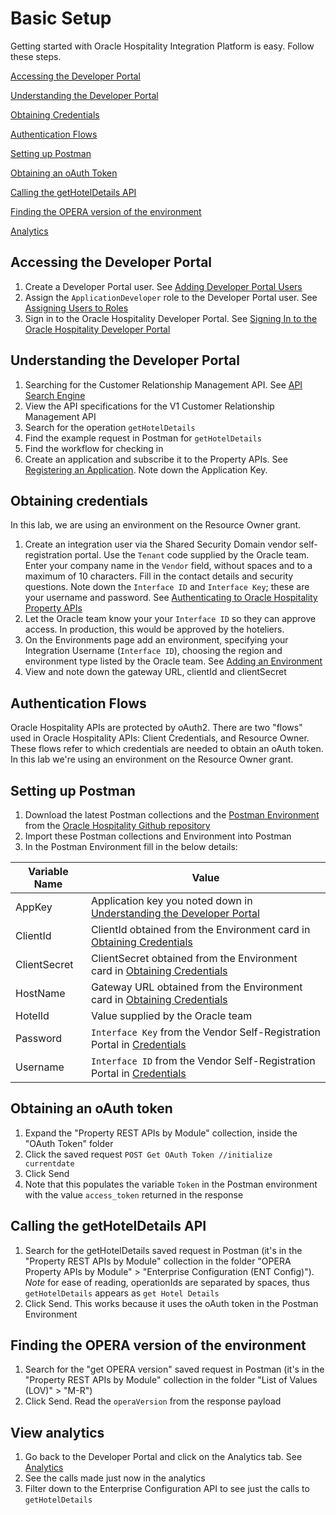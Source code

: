 # Basic Setup

Getting started with Oracle Hospitality Integration Platform is easy.  Follow these steps.

[Accessing the Developer Portal](#accessing-the-developer-portal)

[Understanding the Developer Portal](#understanding-the-developer-portal)

[Obtaining Credentials](#obtaining-credentials)

[Authentication Flows](#authentication-flows)

[Setting up Postman](#setting-up-postman)

[Obtaining an oAuth Token](#obtaining-an-oauth-token)

[Calling the getHotelDetails API](#calling-the-gethoteldetails-api)

[Finding the OPERA version of the environment](#finding-the-opera-version-of-the-environment)

[Analytics](#view-analytics)

## Accessing the Developer Portal

1. Create a Developer Portal user.  See [Adding Developer Portal Users](https://docs.oracle.com/cd/F29336_01/doc.201/f27480/t_getting_started_for_partners.htm#OHIPU-AddingUsers-3E28413A)
2. Assign the `ApplicationDeveloper` role to the Developer Portal user.  See [Assigning Users to Roles](https://docs.oracle.com/cd/F29336_01/doc.201/f27480/t_getting_started_for_partners.htm#OHIPU-AssigningUsersToRoles-879F91FD)
3. Sign in to the Oracle Hospitality Developer Portal.  See [Signing In to the Oracle Hospitality Developer Portal](https://docs.oracle.com/cd/F29336_01/doc.201/f27480/t_getting_started_for_partners.htm#OHIPU-SigningInToTheDeveloperPortal-DC32FEE5)

## Understanding the Developer Portal

1. Searching for the Customer Relationship Management API.  See [API Search Engine](https://docs.oracle.com/cd/F29336_01/doc.201/f27480/ch_discover_and_subscribe_to_APIs.htm#OHIPU-APISearchEngine-3C569607)
2. View the API specifications for the V1 Customer Relationship Management API
3. Search for the operation `getHotelDetails`
4. Find the example request in Postman for `getHotelDetails`
5. Find the workflow for checking in
6. Create an application and subscribe it to the Property APIs.  See [Registering an Application](https://docs.oracle.com/cd/F29336_01/doc.201/f27480/c_register_and_manage_applications.htm#OHIPU-CreatingAnApplication-D59E4A5D).  Note down the Application Key.

## Obtaining credentials

In this lab, we are using an environment on the Resource Owner grant.

1. Create an integration user via the Shared Security Domain vendor self-registration portal.  Use the `Tenant` code supplied by the Oracle team.  Enter your company name in the `Vendor` field, without spaces and to a maximum of 10 characters.  Fill in the contact details and security questions.  Note down the `Interface ID` and `Interface Key`; these are your username and password.  See [Authenticating to Oracle Hospitality Property APIs](https://docs.oracle.com/cd/F29336_01/doc.201/f27480/c_oracle_hospitality_property_apis.htm#OHIPU-AuthenticatingToOracleHospitalityPr-1BD54F80)
2. Let the Oracle team know your your `Interface ID` so they can approve access.  In production, this would be approved by the hoteliers.
3. On the Environments page add an environment, specifying your Integration Username (`Interface ID`), choosing the region and environment type listed by the Oracle team.  See [Adding an Environment](https://docs.oracle.com/cd/F29336_01/doc.201/f27480/t_adding_an_environment.htm)
4. View and note down the gateway URL, clientId and clientSecret

## Authentication Flows

Oracle Hospitality APIs are protected by oAuth2.  There are two "flows" used in Oracle Hospitality APIs: Client Credentials, and Resource Owner.  These flows refer to which credentials are needed to obtain an oAuth token.  In this lab we're using an environment on the Resource Owner grant.

## Setting up Postman

1. Download the latest Postman collections and the [Postman Environment](https://github.com/oracle/hospitality-api-docs/blob/main/postman-collections/oracle-hospitality-property.postman_environment.json) from the [Oracle Hospitality Github repository](https://github.com/oracle/hospitality-api-docs/tree/main/postman-collections)
2. Import these Postman collections and Environment into Postman
3. In the Postman Environment fill in the below details:

| **Variable Name** | **Value** |
| --- | --- |
| AppKey | Application key you noted down in [Understanding the Developer Portal](#understanding-the-developer-portal) |
| ClientId | ClientId obtained from the Environment card in [Obtaining Credentials](#obtaining-credentials) |
| ClientSecret | ClientSecret obtained from the Environment card in [Obtaining Credentials](#obtaining-credentials) |
| HostName | Gateway URL obtained from the Environment card in [Obtaining Credentials](#obtaining-credentials) |
| HotelId | Value supplied by the Oracle team |
| Password | `Interface Key` from the Vendor Self-Registration Portal in [Credentials](#obtaining-credentials) |
| Username | `Interface ID` from the Vendor Self-Registration Portal in [Credentials](#obtaining-credentials) |

## Obtaining an oAuth token

1. Expand the "Property REST APIs by Module" collection, inside the "OAuth Token" folder
2. Click the saved request `POST Get OAuth Token //initialize currentdate`
3. Click Send
4. Note that this populates the variable `Token` in the Postman environment with the value `access_token` returned in the response

## Calling the getHotelDetails API

1. Search for the getHotelDetails saved request in Postman (it's in the "Property REST APIs by Module" collection in the folder "OPERA Property APIs by Module" > "Enterprise Configuration (ENT Config)").  _Note_ for ease of reading, operationIds are separated by spaces, thus `getHotelDetails` appears as `get Hotel Details`
2. Click Send.  This works because it uses the oAuth token in the Postman Environment

## Finding the OPERA version of the environment

1. Search for the "get OPERA version" saved request in Postman (it's in the "Property REST APIs by Module" collection in the folder "List of Values (LOV)" > "M-R")
2. Click Send.  Read the `operaVersion` from the response payload

## View analytics

1. Go back to the Developer Portal and click on the Analytics tab.  See [Analytics](https://docs.oracle.com/cd/F29336_01/doc.201/f27480/c_analytics.htm#OHIPU-Analytics-EC725F0D)
2. See the calls made just now in the analytics
3. Filter down to the Enterprise Configuration API to see just the calls to `getHotelDetails`
